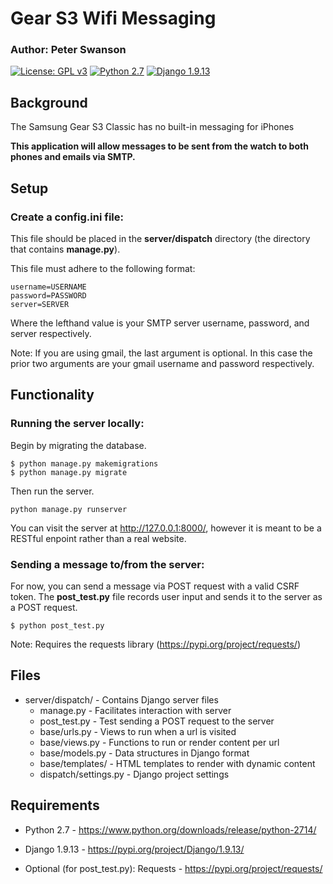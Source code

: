 # Gear S3 Wifi Messaging
### Author: Peter Swanson
[![License: GPL v3](https://img.shields.io/badge/License-GPL%20v3-blue.svg)](https://www.gnu.org/licenses/gpl-3.0)
[![Python 2.7](https://img.shields.io/badge/Python-2.7-brightgreen.svg)](https://www.python.org/downloads/release/python-2714/)
[![Django 1.9.13](https://img.shields.io/badge/Django-1.9.13-brightgreen.svg)](https://pypi.org/project/Django/1.9.13/)

## Background
The Samsung Gear S3 Classic has no built-in messaging for iPhones

<b>This application will allow messages to be sent from the watch to both phones and emails via SMTP.</b>

## Setup
### Create a config.ini file:
This file should be placed in the <b>server/dispatch</b> directory (the directory that contains 
<b>manage.py</b>).

This file must adhere to the following format:
```
username=USERNAME
password=PASSWORD
server=SERVER
```
Where the lefthand value is your SMTP server username, password, and server respectively. 

Note: If you are using gmail, the last argument is optional. In this case the prior two arguments are your gmail
username and password respectively. 

## Functionality
### Running the server locally:
Begin by migrating the database.
```
$ python manage.py makemigrations
$ python manage.py migrate
```
Then run the server.
```
python manage.py runserver
```
You can visit the server at http://127.0.0.1:8000/, however it is meant to be a RESTful enpoint 
rather than a real website.

### Sending a message to/from the server:
For now, you can send a message via POST request with a valid CSRF token.
The <b>post_test.py</b> file records user input and sends it to the server as a POST request.
```
$ python post_test.py
```
Note: Requires the requests library (https://pypi.org/project/requests/)

## Files
 - server/dispatch/ - Contains Django server files
    - manage.py - Facilitates interaction with server
    - post_test.py - Test sending a POST request to the server
    - base/urls.py - Views to run when a url is visited
    - base/views.py - Functions to run or render content per url
    - base/models.py - Data structures in Django format
    - base/templates/ - HTML templates to render with dynamic content
    - dispatch/settings.py - Django project settings
    
## Requirements
- Python 2.7 - https://www.python.org/downloads/release/python-2714/

- Django 1.9.13 - https://pypi.org/project/Django/1.9.13/

- Optional (for post_test.py): Requests - https://pypi.org/project/requests/